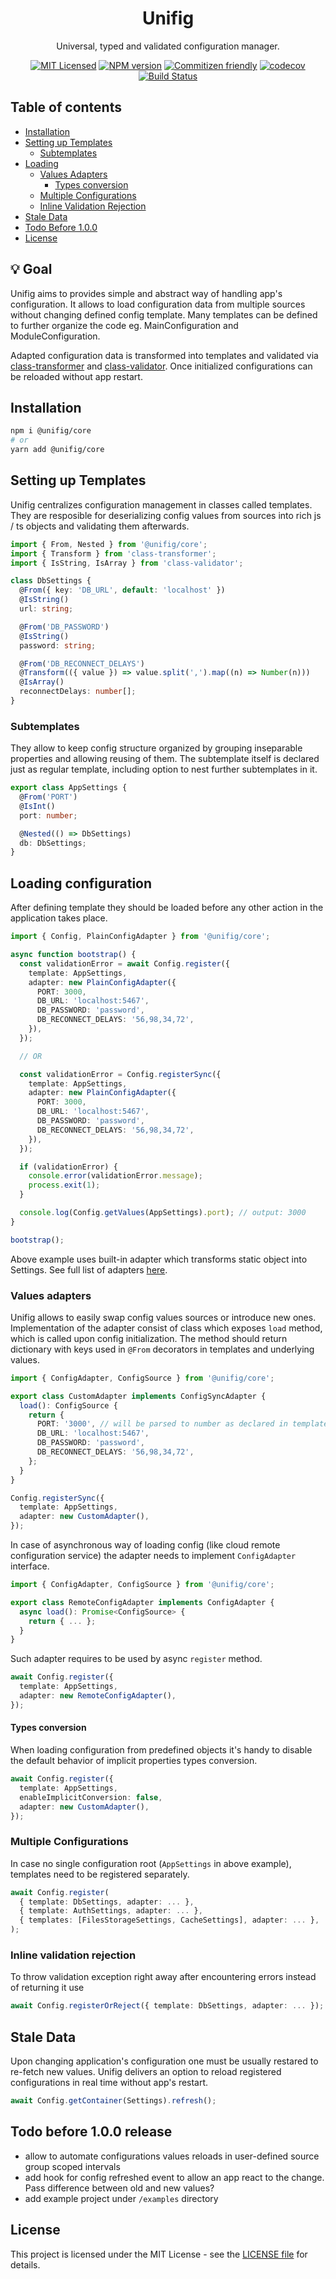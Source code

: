 <h1 align="center">Unifig</h1>

<div align="center">

Universal, typed and validated configuration manager.

[![MIT Licensed](https://img.shields.io/badge/License-MIT-brightgreen)](/LICENSE)
[![NPM version](https://img.shields.io/npm/v/@unifig/core.svg)](https://www.npmjs.com/package/@unifig/core)
[![Commitizen friendly](https://img.shields.io/badge/commitizen-friendly-brightgreen.svg)](http://commitizen.github.io/cz-cli)
[![codecov](https://codecov.io/gh/Matii96/unifig/branch/main/graph/badge.svg?token=B7P8F8GUU8)](https://codecov.io/gh/Matii96/unifig)
[![Build Status](https://github.com/Matii96/unifig/workflows/main-build/badge.svg?branch=main)](https://github.com/Matii96/unifig/actions?workflow=main-build)

</div>

## Table of contents

- [Installation](#installation)
- [Setting up Templates](#templates)
  - [Subtemplates](#templates_subtemplates)
- [Loading](#loading)
  - [Values Adapters](#loading_adapters)
    - [Types conversion](#loading_adapters_conversion)
  - [Multiple Configurations](#loading_multiple_configurations)
  - [Inline Validation Rejection](#loading_inline_rejection)
- [Stale Data](#stale_data)
- [Todo Before 1.0.0](#100todo)
- [License](#license)

## 💡 Goal

<a name="goal"></a>

Unifig aims to provides simple and abstract way of handling app's configuration. It allows to load configuration data from multiple sources without changing defined config template. Many templates can be defined to further organize the code eg. MainConfiguration and ModuleConfiguration.

Adapted configuration data is transformed into templates and validated via [class-transformer](https://github.com/typestack/class-transformer) and [class-validator](https://github.com/typestack/class-validator). Once initialized configurations can be reloaded without app restart.

## Installation

<a name="installation"></a>

```bash
npm i @unifig/core
# or
yarn add @unifig/core
```

## Setting up Templates

<a name="templates"></a>

Unifig centralizes configuration management in classes called templates. They are resposible for deserializing config values from sources into rich js / ts objects and validating them afterwards.

```ts
import { From, Nested } from '@unifig/core';
import { Transform } from 'class-transformer';
import { IsString, IsArray } from 'class-validator';

class DbSettings {
  @From({ key: 'DB_URL', default: 'localhost' })
  @IsString()
  url: string;

  @From('DB_PASSWORD')
  @IsString()
  password: string;

  @From('DB_RECONNECT_DELAYS')
  @Transform(({ value }) => value.split(',').map((n) => Number(n)))
  @IsArray()
  reconnectDelays: number[];
}
```

### Subtemplates

<a name="templates_subtemplates"></a>

They allow to keep config structure organized by grouping inseparable properties and allowing reusing of them. The subtemplate itself is declared just as regular template, including option to nest further subtemplates in it.

```ts
export class AppSettings {
  @From('PORT')
  @IsInt()
  port: number;

  @Nested(() => DbSettings)
  db: DbSettings;
}
```

## Loading configuration

<a name="loading"></a>

After defining template they should be loaded before any other action in the application takes place.

```ts
import { Config, PlainConfigAdapter } from '@unifig/core';

async function bootstrap() {
  const validationError = await Config.register({
    template: AppSettings,
    adapter: new PlainConfigAdapter({
      PORT: 3000,
      DB_URL: 'localhost:5467',
      DB_PASSWORD: 'password',
      DB_RECONNECT_DELAYS: '56,98,34,72',
    }),
  });

  // OR

  const validationError = Config.registerSync({
    template: AppSettings,
    adapter: new PlainConfigAdapter({
      PORT: 3000,
      DB_URL: 'localhost:5467',
      DB_PASSWORD: 'password',
      DB_RECONNECT_DELAYS: '56,98,34,72',
    }),
  });

  if (validationError) {
    console.error(validationError.message);
    process.exit(1);
  }

  console.log(Config.getValues(AppSettings).port); // output: 3000
}

bootstrap();
```

Above example uses built-in adapter which transforms static object into Settings. See full list of adapters [here](https://github.com/Matii96/unifig#packages).

<a name="loading"></a>

### Values adapters

<a name="loading_adapters"></a>

Unifig allows to easily swap config values sources or introduce new ones.
Implementation of the adapter consist of class which exposes `load` method, which is called upon config initialization. The method should return dictionary with keys used in `@From` decorators in templates and underlying values.

```ts
import { ConfigAdapter, ConfigSource } from '@unifig/core';

export class CustomAdapter implements ConfigSyncAdapter {
  load(): ConfigSource {
    return {
      PORT: '3000', // will be parsed to number as declared in template
      DB_URL: 'localhost:5467',
      DB_PASSWORD: 'password',
      DB_RECONNECT_DELAYS: '56,98,34,72',
    };
  }
}
```

```ts
Config.registerSync({
  template: AppSettings,
  adapter: new CustomAdapter(),
});
```

In case of asynchronous way of loading config (like cloud remote configuration service) the adapter needs to implement `ConfigAdapter` interface.

```ts
import { ConfigAdapter, ConfigSource } from '@unifig/core';

export class RemoteConfigAdapter implements ConfigAdapter {
  async load(): Promise<ConfigSource> {
    return { ... };
  }
}
```

Such adapter requires to be used by async `register` method.

```ts
await Config.register({
  template: AppSettings,
  adapter: new RemoteConfigAdapter(),
});
```

#### Types conversion

<a name="loading_adapters_conversion"></a>

When loading configuration from predefined objects it's handy to disable the default behavior of implicit properties types conversion.

```ts
await Config.register({
  template: AppSettings,
  enableImplicitConversion: false,
  adapter: new CustomAdapter(),
});
```

### Multiple Configurations

<a name="loading_multiple_configurations"></a>

In case no single configuration root (`AppSettings` in above example), templates need to be registered separately.

```ts
await Config.register(
  { template: DbSettings, adapter: ... },
  { template: AuthSettings, adapter: ... },
  { templates: [FilesStorageSettings, CacheSettings], adapter: ... },
);
```

### Inline validation rejection

<a name="loading_inline_rejection"></a>

To throw validation exception right away after encountering errors instead of returning it use

```ts
await Config.registerOrReject({ template: DbSettings, adapter: ... });
```

## Stale Data

<a name="stale_data"></a>

Upon changing application's configuration one must be usually restared to re-fetch new values. Unifig delivers an option to reload registered configurations in real time without app's restart.

```ts
await Config.getContainer(Settings).refresh();
```

## Todo before 1.0.0 release

<a name="100todo"></a>

- allow to automate configurations values reloads in user-defined source group scoped intervals
- add hook for config refreshed event to allow an app react to the change. Pass difference between old and new values?
- add example project under `/examples` directory

## License

<a name="license"></a>

This project is licensed under the MIT License - see the [LICENSE file](https://github.com/Matii96/unifig/tree/main/LICENSE) for details.
